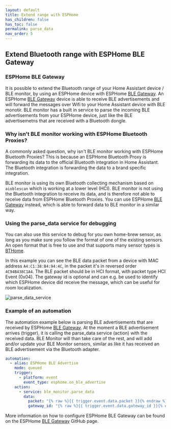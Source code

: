 ```yaml
---
layout: default
title: Extend range with ESPHome
has_children: false
has_toc: false
permalink: parse_data
nav_order: 5
---
```



## Extend Bluetooth range with ESPHome BLE Gateway

### ESPHome BLE Gateway

It is possible to extend the Bluetooth range of your Home Assistant device / BLE monitor, by using an ESPHome device with ESPHome [BLE Gateway](https://github.com/myhomeiot/esphome-components#ble-gateway). An ESPHome [BLE Gateway](https://github.com/myhomeiot/esphome-components#ble-gateway) device is able to receive BLE advertisements and will forward the messages over Wifi to your Home Assistant device with BLE monotir. BLE monitor has a built in service to parse the incoming BLE advertisements from your ESPHome device, just like the BLE advertisemetns that are received with a Bluetooth dongle. 

### Why isn't BLE monitor working with ESPHome Bluetooth Proxies?

A commonly asked question, why isn't BLE monitor working with ESPHome Bluetooth Proxies? This is because an ESPHome Bluetooth Proxy is forwarding its data to the official Bluetooth integration in Home Assistant. The Bluetooth integration is forwarding the data to a brand specific integration. 

BLE monitor is using its own Bluetooth collecting mechanism based on `aioblescan` which is working at a lower level (HCI). BLE monitor is not using the Bluetooth integration to receive its data, and is therefore not able to receive data from ESPHome Bluetooth Proxies. You can use ESPHome [BLE Gateway](https://github.com/myhomeiot/esphome-components#ble-gateway) instead, which is able to forward data to BLE monitor in a similar way. 

### Using the parse_data service for debugging

You can also use this service to debug for you own home-brew sensor, as long as you make sure you follow the format of one of the existing sensors. An open format that is free to use and that supports many sensor types is [BTHome](https://bthome.io).

In this example you can see the BLE data packet from a device with MAC address `A4:C1:38:B4:94:4C`, in the packet it's in reversed order `4C94B438C1A4`. The BLE packet should be in HCI format, with packet type HCI Event (0x04). The gateway id is optional and can e.g. be used to identify which ESPHome device did receive the message, which can be useful for room localization.

![parse_data_service]({{site.baseurl}}/assets/images/parse_data_service_screen.png)

### Example of an automation

The automation example below is parsing BLE advertisements that are received by ESPHome [BLE Gateway](https://github.com/myhomeiot/esphome-components#ble-gateway). At the moment a BLE advertisement arrives (trigger), it is calling the parse_data service (action) with the received data. BLE Monitor will than take care of the rest, and will add and/or update your BLE Monitor sensors, similar as like it has received an BLE advertisement via the Bluetooth adapter.


```yaml
automation:
  - alias: ESPHome BLE Advertise
    mode: queued
    trigger:
      - platform: event
        event_type: esphome.on_ble_advertise
    action:
      - service: ble_monitor.parse_data
        data:
          packet: "{% raw %}{{ trigger.event.data.packet }}{% endraw %}"
          gateway_id: "{% raw %}{{ trigger.event.data.gateway_id }}{% endraw %}" # Optional. If your gateway sends.
```


More information on how to configure ESPHome BLE Gateway can be found on the ESPHome [BLE Gateway](https://github.com/myhomeiot/esphome-components#ble-gateway) GitHub page. 
